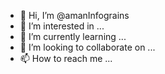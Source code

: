 - 👋 Hi, I’m @amanInfograins
- 👀 I’m interested in ...
- 🌱 I’m currently learning ...
- 💞️ I’m looking to collaborate on ...
- 📫 How to reach me ...

<!---
amanInfograins/amanInfograins is a ✨ special ✨ repository because its `README.md` (this file) appears on your GitHub profile.
You can click the Preview link to take a look at your changes.
--->
